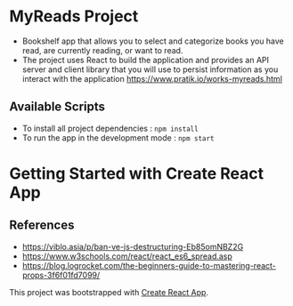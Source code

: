# MyReads Project
- Bookshelf app that allows you to select and categorize books you have read, are currently reading, or want to read. 
- The project uses React to build the application and provides an API server and client library that you will use to persist information as you interact with the application
https://www.pratik.io/works-myreads.html
## Available Scripts

- To install all project dependencies  : `npm install`
- To run the app in the development mode : `npm start`
# Getting Started with Create React App


## References
- https://viblo.asia/p/ban-ve-js-destructuring-Eb85omNBZ2G
- https://www.w3schools.com/react/react_es6_spread.asp
- https://blog.logrocket.com/the-beginners-guide-to-mastering-react-props-3f6f01fd7099/

This project was bootstrapped with [Create React App](https://github.com/facebook/create-react-app).

